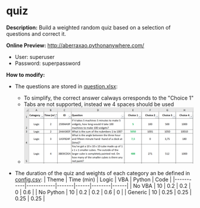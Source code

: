 # quiz

**Description:** Build a weighted random quiz based on a selection of questions and correct it.

**Online Preview:** http://aberraxao.pythonanywhere.com/
  * User: superuser
  * Password: superpassword

**How to modify:**
* The questions are stored in [question.xlsx](/static/questions.xlsx):
  * To simplify, the correct answer calways orresponds to the "Choice 1"
  * Tabs are not supported, instead we 4 spaces should be used
  * ![questions](/static/images/questions.PNG)
  
* The duration of the quiz and weights of each category an be defined in [config.csv](/static/config.csv):
    | Theme     | Time (min) | Logic | VBA  | Python | Code |
    |-----------|------------|-------|------|--------|------|
    | No VBA    | 10         | 0.2   | 0.2  | 0      | 0.6  |
    | No Python | 10         | 0.2   | 0.2  | 0.6    | 0    |
    | Generic   | 10         | 0.25  | 0.25 | 0.25   | 0.25 |
